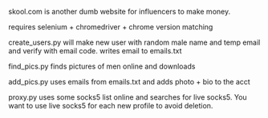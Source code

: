 skool.com is another dumb website for influencers to make money.

requires selenium + chromedriver + chrome version matching

create_users.py will make new user with random male name and temp email and verify with email code. writes email to emails.txt

find_pics.py finds pictures of men online and downloads

add_pics.py uses emails from emails.txt and adds photo + bio to the acct

proxy.py uses some socks5 list online and searches for live socks5. You want to use live socks5 for each new profile to avoid deletion.
